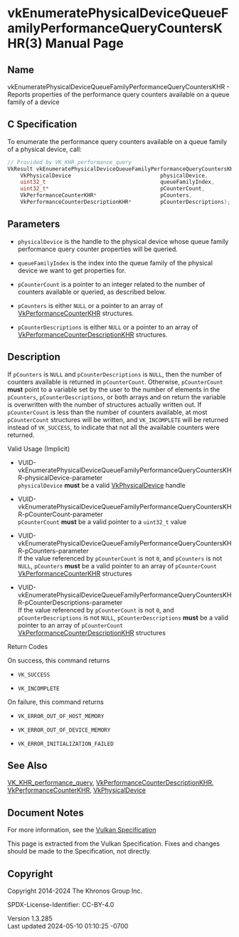 # vkEnumeratePhysicalDeviceQueueFamilyPerformanceQueryCountersKHR(3) Manual Page

## Name

vkEnumeratePhysicalDeviceQueueFamilyPerformanceQueryCountersKHR -
Reports properties of the performance query counters available on a
queue family of a device



## <a href="#_c_specification" class="anchor"></a>C Specification

To enumerate the performance query counters available on a queue family
of a physical device, call:

``` c
// Provided by VK_KHR_performance_query
VkResult vkEnumeratePhysicalDeviceQueueFamilyPerformanceQueryCountersKHR(
    VkPhysicalDevice                            physicalDevice,
    uint32_t                                    queueFamilyIndex,
    uint32_t*                                   pCounterCount,
    VkPerformanceCounterKHR*                    pCounters,
    VkPerformanceCounterDescriptionKHR*         pCounterDescriptions);
```

## <a href="#_parameters" class="anchor"></a>Parameters

- `physicalDevice` is the handle to the physical device whose queue
  family performance query counter properties will be queried.

- `queueFamilyIndex` is the index into the queue family of the physical
  device we want to get properties for.

- `pCounterCount` is a pointer to an integer related to the number of
  counters available or queried, as described below.

- `pCounters` is either `NULL` or a pointer to an array of
  [VkPerformanceCounterKHR](https://registry.khronos.org/vulkan/specs/1.3-extensions/man/html/VkPerformanceCounterKHR.html) structures.

- `pCounterDescriptions` is either `NULL` or a pointer to an array of
  [VkPerformanceCounterDescriptionKHR](https://registry.khronos.org/vulkan/specs/1.3-extensions/man/html/VkPerformanceCounterDescriptionKHR.html)
  structures.

## <a href="#_description" class="anchor"></a>Description

If `pCounters` is `NULL` and `pCounterDescriptions` is `NULL`, then the
number of counters available is returned in `pCounterCount`. Otherwise,
`pCounterCount` **must** point to a variable set by the user to the
number of elements in the `pCounters`, `pCounterDescriptions`, or both
arrays and on return the variable is overwritten with the number of
structures actually written out. If `pCounterCount` is less than the
number of counters available, at most `pCounterCount` structures will be
written, and `VK_INCOMPLETE` will be returned instead of `VK_SUCCESS`,
to indicate that not all the available counters were returned.

Valid Usage (Implicit)

- <a
  href="#VUID-vkEnumeratePhysicalDeviceQueueFamilyPerformanceQueryCountersKHR-physicalDevice-parameter"
  id="VUID-vkEnumeratePhysicalDeviceQueueFamilyPerformanceQueryCountersKHR-physicalDevice-parameter"></a>
  VUID-vkEnumeratePhysicalDeviceQueueFamilyPerformanceQueryCountersKHR-physicalDevice-parameter  
  `physicalDevice` **must** be a valid
  [VkPhysicalDevice](https://registry.khronos.org/vulkan/specs/1.3-extensions/man/html/VkPhysicalDevice.html) handle

- <a
  href="#VUID-vkEnumeratePhysicalDeviceQueueFamilyPerformanceQueryCountersKHR-pCounterCount-parameter"
  id="VUID-vkEnumeratePhysicalDeviceQueueFamilyPerformanceQueryCountersKHR-pCounterCount-parameter"></a>
  VUID-vkEnumeratePhysicalDeviceQueueFamilyPerformanceQueryCountersKHR-pCounterCount-parameter  
  `pCounterCount` **must** be a valid pointer to a `uint32_t` value

- <a
  href="#VUID-vkEnumeratePhysicalDeviceQueueFamilyPerformanceQueryCountersKHR-pCounters-parameter"
  id="VUID-vkEnumeratePhysicalDeviceQueueFamilyPerformanceQueryCountersKHR-pCounters-parameter"></a>
  VUID-vkEnumeratePhysicalDeviceQueueFamilyPerformanceQueryCountersKHR-pCounters-parameter  
  If the value referenced by `pCounterCount` is not `0`, and `pCounters`
  is not `NULL`, `pCounters` **must** be a valid pointer to an array of
  `pCounterCount`
  [VkPerformanceCounterKHR](https://registry.khronos.org/vulkan/specs/1.3-extensions/man/html/VkPerformanceCounterKHR.html) structures

- <a
  href="#VUID-vkEnumeratePhysicalDeviceQueueFamilyPerformanceQueryCountersKHR-pCounterDescriptions-parameter"
  id="VUID-vkEnumeratePhysicalDeviceQueueFamilyPerformanceQueryCountersKHR-pCounterDescriptions-parameter"></a>
  VUID-vkEnumeratePhysicalDeviceQueueFamilyPerformanceQueryCountersKHR-pCounterDescriptions-parameter  
  If the value referenced by `pCounterCount` is not `0`, and
  `pCounterDescriptions` is not `NULL`, `pCounterDescriptions` **must**
  be a valid pointer to an array of `pCounterCount`
  [VkPerformanceCounterDescriptionKHR](https://registry.khronos.org/vulkan/specs/1.3-extensions/man/html/VkPerformanceCounterDescriptionKHR.html)
  structures

Return Codes

On success, this command returns  
- `VK_SUCCESS`

- `VK_INCOMPLETE`

On failure, this command returns  
- `VK_ERROR_OUT_OF_HOST_MEMORY`

- `VK_ERROR_OUT_OF_DEVICE_MEMORY`

- `VK_ERROR_INITIALIZATION_FAILED`

## <a href="#_see_also" class="anchor"></a>See Also

[VK_KHR_performance_query](https://registry.khronos.org/vulkan/specs/1.3-extensions/man/html/VK_KHR_performance_query.html),
[VkPerformanceCounterDescriptionKHR](https://registry.khronos.org/vulkan/specs/1.3-extensions/man/html/VkPerformanceCounterDescriptionKHR.html),
[VkPerformanceCounterKHR](https://registry.khronos.org/vulkan/specs/1.3-extensions/man/html/VkPerformanceCounterKHR.html),
[VkPhysicalDevice](https://registry.khronos.org/vulkan/specs/1.3-extensions/man/html/VkPhysicalDevice.html)

## <a href="#_document_notes" class="anchor"></a>Document Notes

For more information, see the <a
href="https://registry.khronos.org/vulkan/specs/1.3-extensions/html/vkspec.html#vkEnumeratePhysicalDeviceQueueFamilyPerformanceQueryCountersKHR"
target="_blank" rel="noopener">Vulkan Specification</a>

This page is extracted from the Vulkan Specification. Fixes and changes
should be made to the Specification, not directly.

## <a href="#_copyright" class="anchor"></a>Copyright

Copyright 2014-2024 The Khronos Group Inc.

SPDX-License-Identifier: CC-BY-4.0

Version 1.3.285  
Last updated 2024-05-10 01:10:25 -0700
